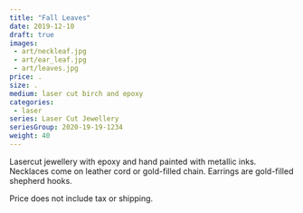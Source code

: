 ```yaml
---
title: "Fall Leaves"
date: 2019-12-10
draft: true
images:
 - art/neckleaf.jpg
 - art/ear_leaf.jpg
 - art/leaves.jpg
price: .
size: .
medium: laser cut birch and epoxy
categories:
 - laser
series: Laser Cut Jewellery
seriesGroup: 2020-19-19-1234
weight: 40
---
```


Lasercut jewellery with epoxy and hand painted with metallic inks. Necklaces come on leather cord or gold-filled chain. Earrings are gold-filled shepherd hooks.

Price does not include tax or shipping.
